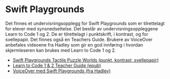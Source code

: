 # Swift Playgrounds

Det finnes et undervisningsopplegg for Swift Playgrounds som er tilrettelagt for elever med synsnedsettelse. Det består av undervisningsoppleggene Learn to Code 1 og 2. De er tilrettelagt i punktskrift, i kontrast, og for svellepapir. Det finnes også en Teachers Guide. Brukere av VoiceOver anbefales videoene fra Hadley som gir en god innføring i hvordan skjermleseren kan brukes med Learn to Code 1 og 2.

- [Swift Playgrounds Tactile Puzzle Worlds (punkt, kontrast, svellepapir)](https://www.apple.com/education/k12/teaching-code/#accessibility)
- [Learn to Code 1 & 2 Teacher Guide (epub)](http://apple.co/accessible-teacherguide)
- [VoiceOver med Swift Playgrounds (fra Hadley)](https://hadley.edu/SwiftVideos.asp)
